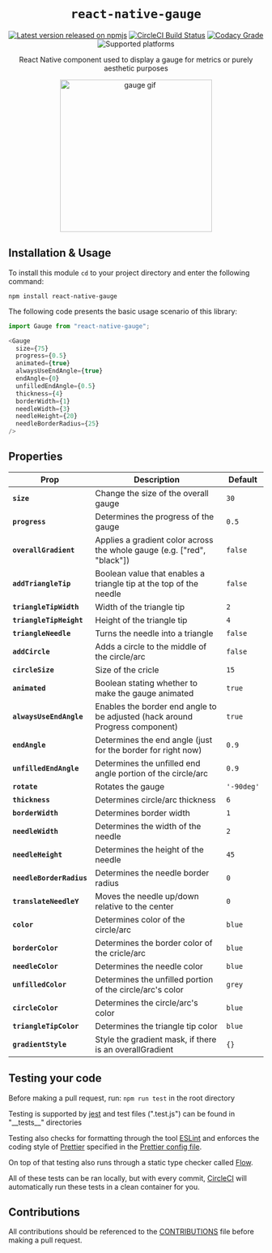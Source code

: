 <p align="center">
  <h1 align="center"> <code>react-native-gauge</code> </h1>
</p>
<p align="center">
    <a href="https://www.npmjs.com/package/react-native-gauge"><img src="https://img.shields.io/npm/v/react-native-gauge" alt="Latest version released on npmjs" /></a>
    <a href="https://app.circleci.com/pipelines/github/cwnicoletti/react-native-gauge"><img src="https://img.shields.io/circleci/build/github/cwnicoletti/react-native-gauge" alt="CircleCI Build Status" /></a>
    <a href="https://app.codacy.com/gh/cwnicoletti/react-native-gauge/dashboard?branch=main"><img src="https://img.shields.io/codacy/grade/ea132b46de7f4194b2eb8f3b6f5d0d85" alt="Codacy Grade" /></a>
    <img src="https://img.shields.io/badge/platform-ios-lightgrey.svg" alt="Supported platforms" />
</p>
<p align="center">
  React Native component used to display a gauge for metrics or purely aesthetic purposes 
</p>
<p align="center">
  <img width=300 src="https://user-images.githubusercontent.com/56566033/157319604-d393078e-cdb5-4f1d-a770-7b45cd12efed.gif" alt="gauge gif" />
 </p>

Installation & Usage
--------------------

To install this module `cd` to your project directory and enter the following command:
```
npm install react-native-gauge
```

The following code presents the basic usage scenario of this library:
```javascript
import Gauge from "react-native-gauge";

<Gauge
  size={75}
  progress={0.5}
  animated={true}
  alwaysUseEndAngle={true}
  endAngle={0}
  unfilledEndAngle={0.5}
  thickness={4}
  borderWidth={1}
  needleWidth={3}
  needleHeight={20}
  needleBorderRadius={25}
/>
```

Properties
----------

| Prop                                 | Description                                                                  | Default                |
| ------------------------------------ | ---------------------------------------------------------------------------- | ---------------------- |
| **`size`**                           | Change the size of the overall gauge                                         | `30`                   |
| **`progress`**                       | Determines the progress of the gauge                                         | `0.5`                  |
| **`overallGradient`**                | Applies a gradient color across the whole gauge (e.g. ["red", "black"])      | `false`                |
| **`addTriangleTip`**                 | Boolean value that enables a triangle tip at the top of the needle           | `false`                |
| **`triangleTipWidth`**               | Width of the triangle tip                                                    | `2`                    |
| **`triangleTipHeight`**              | Height of the triangle tip                                                   | `4`                    |
| **`triangleNeedle`**                 | Turns the needle into a triangle                                             | `false`                |
| **`addCircle`**                      | Adds a circle to the middle of the circle/arc                                | `false`                |
| **`circleSize`**                     | Size of the cricle                                                           | `15`                   |
| **`animated`**                       | Boolean stating whether to make the gauge animated                           | `true`                 |
| **`alwaysUseEndAngle`**              | Enables the border end angle to be adjusted (hack around Progress component) | `true`                 |
| **`endAngle`**                       | Determines the end angle (just for the border for right now)                 | `0.9`                  |
| **`unfilledEndAngle`**               | Determines the unfilled end angle portion of the circle/arc                  | `0.9`                  |
| **`rotate`**                         | Rotates the gauge                                                            | `'-90deg'`             |
| **`thickness`**                      | Determines circle/arc thickness                                              | `6`                    |
| **`borderWidth`**                    | Determines border width                                                      | `1`                    |
| **`needleWidth`**                    | Determines the width of the needle                                           | `2`                    |
| **`needleHeight`**                   | Determines the height of the needle                                          | `45`                   |
| **`needleBorderRadius`**             | Determines the needle border radius                                          | `0`                    |
| **`translateNeedleY`**               | Moves the needle up/down relative to the center                              | `0`                    |
| **`color`**                          | Determines color of the circle/arc                                           | `blue`                 |
| **`borderColor`**                    | Determines the border color of the cricle/arc                                | `blue`                 |
| **`needleColor`**                    | Determines the needle color                                                  | `blue`                 |
| **`unfilledColor`**                  | Determines the unfilled portion of the circle/arc's color                    | `grey`                 |
| **`circleColor`**                    | Determines the circle/arc's color                                            | `blue`                 |
| **`triangleTipColor`**               | Determines the triangle tip color                                            | `blue`                 |
| **`gradientStyle`**                  | Style the gradient mask, if there is an overallGradient                      | `{}`                   |

Testing your code
-----------------

Before making a pull request, run: `npm run test` in the root directory

Testing is supported by [jest](https://jestjs.io/) and test files (".test.js") can be found in "\_\_tests\_\_" directories

Testing also checks for formatting through the tool [ESLint](https://eslint.org/) and enforces the coding style of [Prettier](https://prettier.io/) specified in the [Prettier config file](https://github.com/cwnicoletti/react-native-gauge/blob/main/prettier.config.js).

On top of that testing also runs through a static type checker called [Flow](https://flow.org/). 

All of these tests can be ran locally, but with every commit, [CircleCI](https://circleci.com/product/) will automatically run these tests in a clean container for you.

Contributions
-------------
All contributions should be referenced to the [CONTRIBUTIONS](https://github.com/cwnicoletti/react-native-gauge/blob/main/CONTRIBUTING.md) file before making a pull request.
